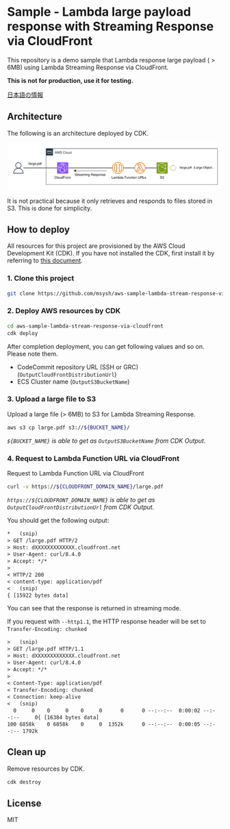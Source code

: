 # Sample - Lambda large payload response with Streaming Response via CloudFront

This repository is a demo sample that Lambda response large payload ( > 6MB) using Lambda Streaming Response via CloudFront.

**This is not for production, use it for testing.**

[日本語の情報](https://blog.msysh.me/posts/2024/04/using-lambda-stream-response-to-response-over-6mb-via-cloudfront.html)

## Architecture

The following is an architecture deployed by CDK.

![Architecture](./doc/architecture.svg)

It is not practical because it only retrieves and responds to files stored in S3. This is done for simplicity.

## How to deploy

All resources for this project are provisioned by the AWS Cloud Development Kit (CDK).
If you have not installed the CDK, first install it by referring to [this document](https://docs.aws.amazon.com/cdk/v2/guide/getting_started.html).

### 1. Clone this project

```bash
git clone https://github.com/msysh/aws-sample-lambda-stream-response-via-cloudfront.git
```

### 2. Deploy AWS resources by CDK

```bash
cd aws-sample-lambda-stream-response-via-cloudfront
cdk deploy
```

After completion deployment, you can get following values and so on.
Please note them.

* CodeCommit repository URL (SSH or GRC) (`OutputCloudFrontDistributionUrl`)
* ECS Cluster name (`OutputS3BucketName`)

### 3. Upload a large file to S3

Upload a large file (> 6MB) to S3 for Lambda Streaming Response.

```bash
aws s3 cp large.pdf s3://${BUCKET_NAME}/
```

_`${BUCKET_NAME}` is able to get as `OutputS3BucketName` from CDK Output._

### 4. Request to Lambda Function URL via CloudFront

Request to Lambda Function URL via CloudFront

```bash
curl -v https://${CLOUDFRONT_DOMAIN_NAME}/large.pdf
```

_`https://${CLOUDFRONT_DOMAIN_NAME}` is able to get as `OutputCloudFrontDistributionUrl` from CDK Output._

You should get the following output:

```
*   (snip)
> GET /large.pdf HTTP/2
> Host: dXXXXXXXXXXXXX.cloudfront.net
> User-Agent: curl/8.4.0
> Accept: */*
>
< HTTP/2 200
< content-type: application/pdf
<   (snip)
{ [15922 bytes data]
```

You can see that the response is returned in streaming mode.

If you request with `--http1.1`, the HTTP response header will be set to `Transfer-Encoding: chunked`

```
>   (snip)
> GET /large.pdf HTTP/1.1
> Host: dXXXXXXXXXXXXX.cloudfront.net
> User-Agent: curl/8.4.0
> Accept: */*
>
< Content-Type: application/pdf
< Transfer-Encoding: chunked
< Connection: keep-alive
<   (snip)
  0     0    0     0    0     0      0      0 --:--:--  0:00:02 --:--:--     0{ [16384 bytes data]
100 6858k    0 6858k    0     0  1352k      0 --:--:--  0:00:05 --:--:-- 1792k
```

## Clean up

Remove resources by CDK.

```bash
cdk destroy
```

## License

MIT
